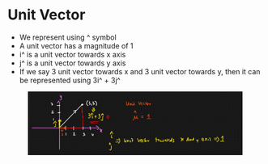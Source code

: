 # Unit Vector

* We represent using ^ symbol
* A unit vector has a magnitude of 1
* i^ is a unit vector towards x axis
* j^ is a unit vector towards y axis
* If we say 3 unit vector towards x and 3 unit vector towards y, then it can be represented using 3i^ + 3j^

<figure><img src="../../.gitbook/assets/image (2) (1) (1) (1).png" alt=""><figcaption></figcaption></figure>
